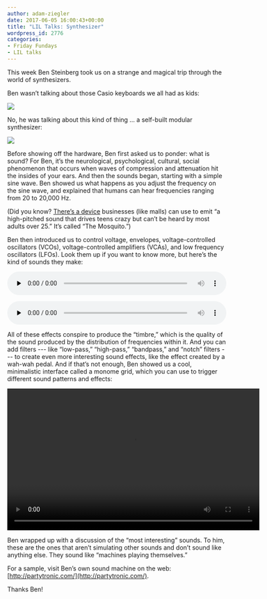 ```yaml
---
author: adam-ziegler
date: 2017-06-05 16:00:43+00:00
title: "LIL Talks: Synthesizer"
wordpress_id: 2776
categories:
- Friday Fundays
- LIL talks
---
```


This week Ben Steinberg took us on a strange and magical trip through the world of synthesizers.

Ben wasn’t talking about those Casio keyboards we all had as kids:

![](https://lil-blog-media.s3.amazonaws.com/synth0-768x576.jpg)

No, he was talking about this kind of thing … a self-built modular synthesizer:

![](https://lil-blog-media.s3.amazonaws.com/syth1-768x1024.jpg)

Before showing off the hardware, Ben first asked us to ponder: what is sound? For Ben, it’s the neurological, psychological, cultural, social phenomenon that occurs when waves of compression and attenuation hit the insides of your ears.
And then the sounds began, starting with a simple sine wave. Ben showed us what happens as you adjust the frequency on the sine wave, and explained that humans can hear frequencies ranging from 20 to 20,000 Hz.

(Did you know? [There’s a device](http://www.npr.org/templates/story/story.php?storyId=129581152) businesses (like malls) can use to emit “a high-pitched sound that drives teens crazy but can’t be heard by most adults over 25.” It’s called “The Mosquito.”)

Ben then introduced us to control voltage, envelopes, voltage-controlled oscillators (VCOs), voltage-controlled amplifiers (VCAs), and low frequency oscillators (LFOs). Look them up if you want to know more, but here’s the kind of sounds they make:

<audio preload="none" style="width: 100%;" controls="controls"><source type="audio/mpeg" src="https://lil-blog-media.s3.amazonaws.com/ben-synths.mp3?_=1"><a href="https://lil-blog-media.s3.amazonaws.com/ben-synths.mp3">https://lil-blog-media.s3.amazonaws.com/ben-synths.mp3</a></audio>

<audio preload="none" style="width: 100%;" controls="controls"><source type="audio/mpeg" src="https://lil-blog-media.s3.amazonaws.com/bsynths5.mp3?_=2"><a href="https://lil-blog-media.s3.amazonaws.com/bsynths5.mp3">https://lil-blog-media.s3.amazonaws.com/bsynths5.mp3</a></audio>

All of these effects conspire to produce the “timbre,” which is the quality of the sound produced by the distribution of frequencies within it. And you can add filters --- like “low-pass,” “high-pass,” “bandpass,” and “notch” filters --- to create even more interesting sound effects, like the effect created by a wah-wah pedal. And if that’s not enough, Ben showed us a cool, minimalistic interface called a monome grid, which you can use to trigger different sound patterns and effects:

<div style="width: 580px;"><!--[if lt IE 9]><script>document.createElement('video');</script><![endif]-->
<video width="580" height="326" preload="metadata" controls="controls"><source type="video/mp4" src="https://lil-blog-media.s3.amazonaws.com/monome1.mp4?_=1"><a href="https://lil-blog-media.s3.amazonaws.com/monome1.mp4">https://lil-blog-media.s3.amazonaws.com/monome1.mp4</a></video></div>

Ben wrapped up with a discussion of the “most interesting” sounds. To him, these are the ones that aren’t simulating other sounds and don’t sound like anything else. They sound like “machines playing themselves.”

For a sample, visit Ben’s own sound machine on the web: [http://partytronic.com/](http://partytronic.com/).

Thanks Ben!
